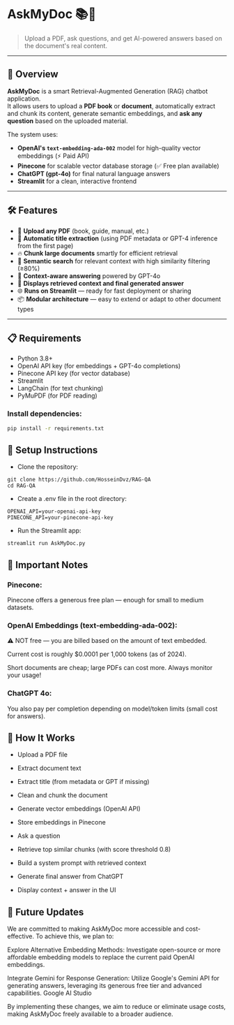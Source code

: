 # AskMyDoc 📚🤖

> Upload a PDF, ask questions, and get AI-powered answers based on the document's real content.

---

## 🚀 Overview

**AskMyDoc** is a smart Retrieval-Augmented Generation (RAG) chatbot application.  
It allows users to upload a **PDF book** or **document**, automatically extract and chunk its content, generate semantic embeddings, and **ask any question** based on the uploaded material.

The system uses:
- **OpenAI's `text-embedding-ada-002`** model for high-quality vector embeddings (⚡ Paid API)
- **Pinecone** for scalable vector database storage (✅ Free plan available)
- **ChatGPT (gpt-4o)** for final natural language answers
- **Streamlit** for a clean, interactive frontend

---

## 🛠 Features

- 📄 **Upload any PDF** (book, guide, manual, etc.)
- 🧠 **Automatic title extraction** (using PDF metadata or GPT-4 inference from the first page)
- 🔥 **Chunk large documents** smartly for efficient retrieval
- 🔎 **Semantic search** for relevant context with high similarity filtering (≥80%)
- 📝 **Context-aware answering** powered by GPT-4o
- 🎯 **Displays retrieved context and final generated answer**
- 🌐 **Runs on Streamlit** — ready for fast deployment or sharing
- 📦 **Modular architecture** — easy to extend or adapt to other document types

---

## 📋 Requirements

- Python 3.8+
- OpenAI API key (for embeddings + GPT-4o completions)
- Pinecone API key (for vector database)
- Streamlit
- LangChain (for text chunking)
- PyMuPDF (for PDF reading)

### Install dependencies:
```bash
pip install -r requirements.txt
```

## 🔑 Setup Instructions

- Clone the repository:
```
git clone https://github.com/HosseinDvz/RAG-QA
cd RAG-QA
```
 - Create a .env file in the root directory:
```
OPENAI_API=your-openai-api-key
PINECONE_API=your-pinecone-api-key
```

 - Run the Streamlit app:
```
streamlit run AskMyDoc.py
```
## 💸 Important Notes
### Pinecone:
Pinecone offers a generous free plan — enough for small to medium datasets.

### OpenAI Embeddings (text-embedding-ada-002):
⚠️ NOT free — you are billed based on the amount of text embedded.

Current cost is roughly $0.0001 per 1,000 tokens (as of 2024).

Short documents are cheap; large PDFs can cost more. Always monitor your usage!

### ChatGPT 4o:
You also pay per completion depending on model/token limits (small cost for answers).

## 🧠 How It Works
- Upload a PDF file

- Extract document text

- Extract title (from metadata or GPT if missing)

- Clean and chunk the document

- Generate vector embeddings (OpenAI API)

- Store embeddings in Pinecone

- Ask a question

- Retrieve top similar chunks (with score threshold 0.8)

- Build a system prompt with retrieved context

- Generate final answer from ChatGPT

- Display context + answer in the UI

## 🔮 Future Updates
We are committed to making AskMyDoc more accessible and cost-effective. To achieve this, we plan to:

Explore Alternative Embedding Methods: Investigate open-source or more affordable embedding models to replace the current paid OpenAI embeddings.​

Integrate Gemini for Response Generation: Utilize Google's Gemini API for generating answers, leveraging its generous free tier and advanced capabilities.​
Google AI Studio

By implementing these changes, we aim to reduce or eliminate usage costs, making AskMyDoc freely available to a broader audience.
